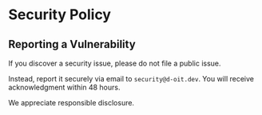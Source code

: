 # Security Policy

## Reporting a Vulnerability

If you discover a security issue, please do not file a public issue.

Instead, report it securely via email to `security@d-oit.dev`. You will receive acknowledgment within 48 hours.

We appreciate responsible disclosure.
